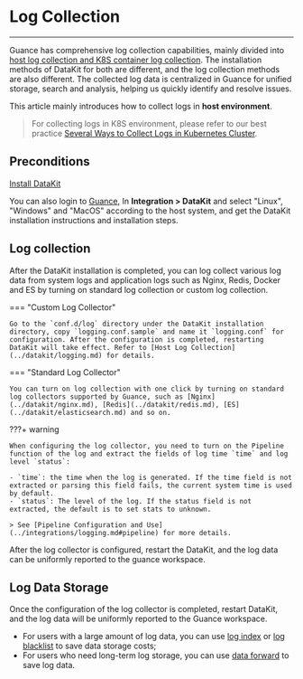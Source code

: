 # Log Collection
---


Guance has comprehensive log collection capabilities, mainly divided into <u>host log collection and K8S container log collection</u>. The installation methods of DataKit for both are different, and the log collection methods are also different. The collected log data is centralized in Guance for unified storage, search and analysis, helping us quickly identify and resolve issues.

This article mainly introduces how to collect logs in **host environment**. 

> For collecting logs in K8S environment, please refer to our best practice [Several Ways to Collect Logs in Kubernetes Cluster](../best-practices/cloud-native/k8s-logs.md).

## Preconditions

[Install DataKit](../datakit/datakit-install.md) 

You can also login to [Guance](https://auth.guance.com/login/pwd), In **Integration > DataKit** and select "Linux", "Windows" and "MacOS" according to the host system, and get the DataKit installation instructions and installation steps.

## Log collection 

After the DataKit installation is completed, you can log collect various log data from system logs and application logs such as Nginx, Redis, Docker and ES by turning on standard log collection or custom log collection.

=== "Custom Log Collector" 
 
    Go to the `conf.d/log` directory under the DataKit installation directory, copy `logging.conf.sample` and name it `logging.conf` for configuration. After the configuration is completed, restarting DataKit will take effect. Refer to [Host Log Collection](../datakit/logging.md) for details. 
 
=== "Standard Log Collector" 
 
    You can turn on log collection with one click by turning on standard log collectors supported by Guance, such as [Nginx](../datakit/nginx.md), [Redis](../datakit/redis.md), [ES](../datakit/elasticsearch.md) and so on. 


???+ warning

    When configuring the log collector, you need to turn on the Pipeline function of the log and extract the fields of log time `time` and log level `status`: 
 
    - `time`: the time when the log is generated. If the time field is not extracted or parsing this field fails, the current system time is used by default. 
    - `status`: The level of the log. If the status field is not extracted, the default is to set stats to unknown. 
 
    > See [Pipeline Configuration and Use](../integrations/logging.md#pipeline) for more details. 

After the log collector is configured, restart the DataKit, and the log data can be uniformly reported to the guance workspace. 

## Log Data Storage

Once the configuration of the log collector is completed, restart DataKit, and the log data will be uniformly reported to the Guance workspace.

- For users with a large amount of log data, you can use [log index](multi-index.md) or [log blacklist](../getting-started/function-details/logs-blacklist.md) to save data storage costs; 
- For users who need long-term log storage, you can use [data forward](backup.md) to save log data. 

